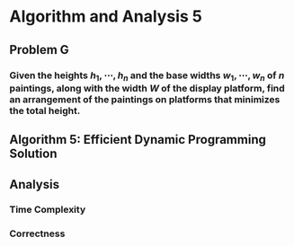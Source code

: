 # Algorithm and Analysis 5

## Problem G
### Given the heights $h_1, \cdots, h_n$ and the base widths $w_1, \cdots, w_n$ of $n$ paintings, along with the width $W$ of the display platform, find an arrangement of the paintings on platforms that minimizes the total height. 

## Algorithm 5: Efficient Dynamic Programming Solution
<!-- Write Algorithm Details Here!!!!-->

## Analysis
### Time Complexity
<!-- Write Time Complexity Analysis Here!!!!-->

### Correctness
<!-- Write Correctness Analysis Here!!!!-->